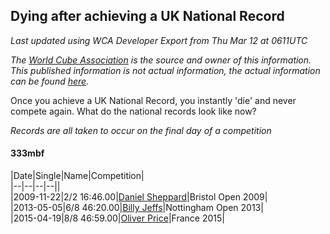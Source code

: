 ## Dying after achieving a UK National Record 

*Last updated using WCA Developer Export from Thu Mar 12 at 0611UTC*

*The [World Cube Association](https://www.worldcubeassociation.org) is the source and owner of this information. This published information is not actual information, the actual information can be found [here](https://www.worldcubeassociation.org/results).*

Once you achieve a UK National Record, you instantly 'die' and never compete again. What do the national records look like now?

*Records are all taken to occur on the final day of a competition*

#### 333mbf

|Date|Single|Name|Competition|  
|--|--|--|--||  
|2009-11-22|2/2 16:46.00|[Daniel Sheppard](https://www.worldcubeassociation.org/persons/2009SHEP01)|Bristol Open 2009|  
|2013-05-05|6/8 46:20.00|[Billy Jeffs](https://www.worldcubeassociation.org/persons/2012JEFF01)|Nottingham Open 2013|  
|2015-04-19|8/8 46:59.00|[Oliver Price](https://www.worldcubeassociation.org/persons/2014PRIC01)|France 2015|  
